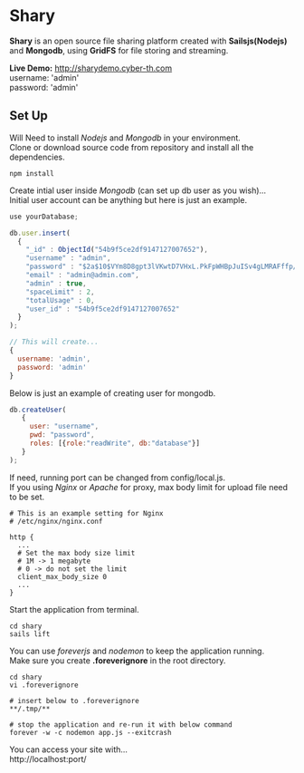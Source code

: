 # Shary

__Shary__ is an open source file sharing platform created with __Sailsjs(Nodejs)__ and __Mongodb__, using __GridFS__ for file storing and streaming.

__Live Demo:__ http://sharydemo.cyber-th.com<br>
username: 'admin'<br>
password: 'admin'

## Set Up

Will Need to install _Nodejs_ and _Mongodb_ in your environment.<br>
Clone or download source code from repository and install all the dependencies.
```
npm install
```
Create intial user inside _Mongodb_ (can set up db user as you wish)...<br>
Initial user account can be anything but here is just an example.
```javascript
use yourDatabase;

db.user.insert(
  { 
    "_id" : ObjectId("54b9f5ce2df9147127007652"), 
    "username" : "admin", 
    "password" : "$2a$10$VYm8D8gpt3lVKwtD7VHxL.PkFpWHBpJuISv4gLMRAFffp/mZ1YmlW", 
    "email" : "admin@admin.com", 
    "admin" : true, 
    "spaceLimit" : 2, 
    "totalUsage" : 0, 
    "user_id" : "54b9f5ce2df9147127007652" 
  }
);

// This will create...
{
  username: 'admin',
  password: 'admin'
}
```
Below is just an example of creating user for mongodb.
```javascript
db.createUser(
   {
     user: "username",
     pwd: "password",
     roles: [{role:"readWrite", db:"database"}]
   }
);
```

If need, running port can be changed from config/local.js.<br>
If you using _Nginx_ or _Apache_ for proxy, max body limit for upload file need to be set.
```
# This is an example setting for Nginx
# /etc/nginx/nginx.conf

http {
  ...
  # Set the max body size limit
  # 1M -> 1 megabyte
  # 0 -> do not set the limit
  client_max_body_size 0
  ...
}
```
Start the application from terminal.
```
cd shary
sails lift
```
You can use _foreverjs_ and _nodemon_ to keep the application running.<br>
Make sure you create __.foreverignore__ in the root directory.
```
cd shary
vi .foreverignore

# insert below to .foreverignore
**/.tmp/**

# stop the application and re-run it with below command
forever -w -c nodemon app.js --exitcrash
```

You can access your site with...<br>
http://localhost:port/
